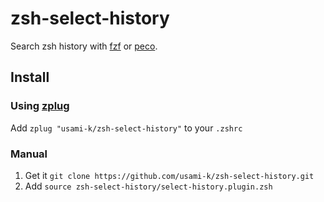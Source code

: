 # zsh-select-history

Search zsh history with [fzf](https://github.com/junegunn/fzf) or [peco](https://github.com/peco/peco).

## Install

### Using [zplug](https://github.com/b4b4r07/zplug)

Add `zplug "usami-k/zsh-select-history"` to your `.zshrc`

### Manual

1. Get it `git clone https://github.com/usami-k/zsh-select-history.git`
2. Add `source zsh-select-history/select-history.plugin.zsh`

